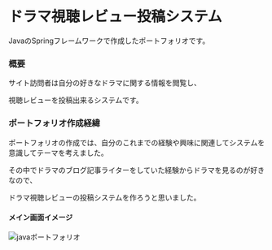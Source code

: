 # ドラマ視聴レビュー投稿システム

JavaのSpringフレームワークで作成したポートフォリオです。

### 概要

サイト訪問者は自分の好きなドラマに関する情報を閲覧し、

視聴レビューを投稿出来るシステムです。

### ポートフォリオ作成経緯
ポートフォリオの作成では、自分のこれまでの経験や興味に関連してシステムを意識してテーマを考えました。

その中でドラマのブログ記事ライターをしていた経験からドラマを見るのが好きなので、

ドラマ視聴レビューの投稿システムを作ろうと思いました。

#### メイン画面イメージ

![javaポートフォリオ](https://user-images.githubusercontent.com/73512554/110128559-44901c80-7e0a-11eb-9abc-96131af236f7.jpg)
